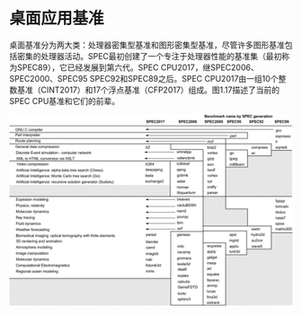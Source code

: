 # 桌面应用基准

桌面基准分为两大类：处理器密集型基准和图形密集型基准，尽管许多图形基准包括密集的处理器活动。SPEC最初创建了一个专注于处理器性能的基准集（最初称为SPEC89），它已经发展到第六代。SPEC CPU2017，继SPEC2006、SPEC2000、SPEC95 SPEC92和SPEC89之后。SPEC CPU2017由一组10个整数基准（CINT2017）和17个浮点基准（CFP2017）组成。图1.17描述了当前的SPEC CPU基准和它们的前辈。

![](../../../.gitbook/assets/NeatReader-1656341460740.png)
